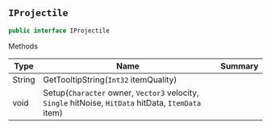 ## `IProjectile`

```csharp
public interface IProjectile

```

Methods

| Type | Name | Summary | 
| --- | --- | --- | 
| String | GetTooltipString(`Int32` itemQuality) |  | 
| void | Setup(`Character` owner, `Vector3` velocity, `Single` hitNoise, `HitData` hitData, `ItemData` item) |  | 


